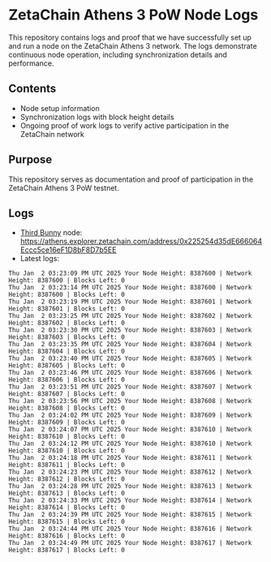 # ZetaChain Athens 3 PoW Node Logs
This repository contains logs and proof that we have successfully set up and run a node on the ZetaChain Athens 3 network. The logs demonstrate continuous node operation, including synchronization details and performance.

## Contents
- Node setup information
- Synchronization logs with block height details
- Ongoing proof of work logs to verify active participation in the ZetaChain network

## Purpose
This repository serves as documentation and proof of participation in the ZetaChain Athens 3 PoW testnet.

## Logs

- [Third Bunny](https://thirdbunny.xyz/) node: https://athens.explorer.zetachain.com/address/0x225254d35dE666064Eccc5ce16eF1D8bF8D7b5EE
- Latest logs:
```
Thu Jan  2 03:23:09 PM UTC 2025 Your Node Height: 8387600 | Network Height: 8387600 | Blocks Left: 0
Thu Jan  2 03:23:14 PM UTC 2025 Your Node Height: 8387600 | Network Height: 8387600 | Blocks Left: 0
Thu Jan  2 03:23:19 PM UTC 2025 Your Node Height: 8387601 | Network Height: 8387601 | Blocks Left: 0
Thu Jan  2 03:23:25 PM UTC 2025 Your Node Height: 8387602 | Network Height: 8387602 | Blocks Left: 0
Thu Jan  2 03:23:30 PM UTC 2025 Your Node Height: 8387603 | Network Height: 8387603 | Blocks Left: 0
Thu Jan  2 03:23:35 PM UTC 2025 Your Node Height: 8387604 | Network Height: 8387604 | Blocks Left: 0
Thu Jan  2 03:23:40 PM UTC 2025 Your Node Height: 8387605 | Network Height: 8387605 | Blocks Left: 0
Thu Jan  2 03:23:46 PM UTC 2025 Your Node Height: 8387606 | Network Height: 8387606 | Blocks Left: 0
Thu Jan  2 03:23:51 PM UTC 2025 Your Node Height: 8387607 | Network Height: 8387607 | Blocks Left: 0
Thu Jan  2 03:23:56 PM UTC 2025 Your Node Height: 8387608 | Network Height: 8387608 | Blocks Left: 0
Thu Jan  2 03:24:02 PM UTC 2025 Your Node Height: 8387609 | Network Height: 8387609 | Blocks Left: 0
Thu Jan  2 03:24:07 PM UTC 2025 Your Node Height: 8387610 | Network Height: 8387610 | Blocks Left: 0
Thu Jan  2 03:24:12 PM UTC 2025 Your Node Height: 8387610 | Network Height: 8387610 | Blocks Left: 0
Thu Jan  2 03:24:18 PM UTC 2025 Your Node Height: 8387611 | Network Height: 8387611 | Blocks Left: 0
Thu Jan  2 03:24:23 PM UTC 2025 Your Node Height: 8387612 | Network Height: 8387612 | Blocks Left: 0
Thu Jan  2 03:24:28 PM UTC 2025 Your Node Height: 8387613 | Network Height: 8387613 | Blocks Left: 0
Thu Jan  2 03:24:33 PM UTC 2025 Your Node Height: 8387614 | Network Height: 8387614 | Blocks Left: 0
Thu Jan  2 03:24:39 PM UTC 2025 Your Node Height: 8387615 | Network Height: 8387615 | Blocks Left: 0
Thu Jan  2 03:24:44 PM UTC 2025 Your Node Height: 8387616 | Network Height: 8387616 | Blocks Left: 0
Thu Jan  2 03:24:49 PM UTC 2025 Your Node Height: 8387617 | Network Height: 8387617 | Blocks Left: 0
```
